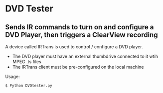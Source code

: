 # DVD Tester

## Sends IR commands to turn on and configure a DVD Player, then triggers a ClearView recording

A device called IRTrans is used to control / configure a DVD player.  
- The DVD player must have an external thumbdrive connected to it wtih MPEG .ts files
- The IRTrans client must be pre-configured on the local machine

Usage:
```sh
$ Python DVDtester.py
```